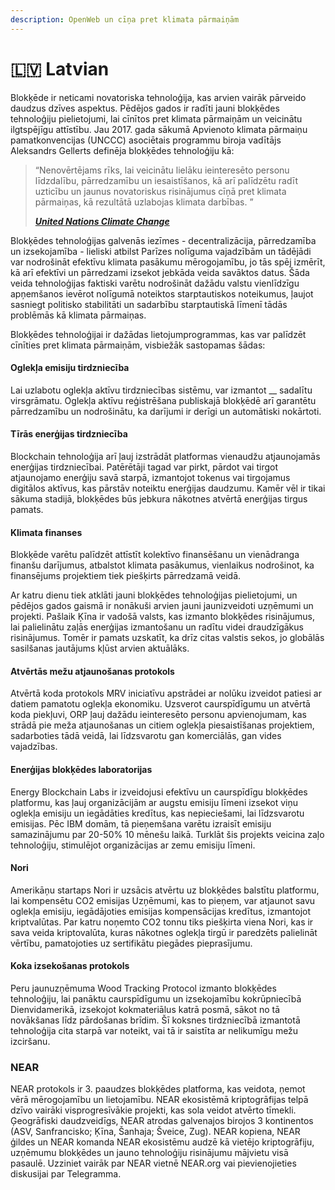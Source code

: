 ```yaml
---
description: OpenWeb un cīņa pret klimata pārmaiņām
---
```


# 🇱🇻 Latvian

Blokķēde ir neticami novatoriska tehnoloģija, kas arvien vairāk pārveido daudzus dzīves aspektus. Pēdējos gados ir radīti jauni blokķēdes tehnoloģiju pielietojumi, lai cīnītos pret klimata pārmaiņām un veicinātu ilgtspējīgu attīstību. Jau 2017. gada sākumā Apvienoto klimata pārmaiņu pamatkonvencijas (UNCCC) asociētais programmu biroja vadītājs Aleksandrs Gellerts definēja blokķēdes tehnoloģiju kā:

> “Nenovērtējams rīks, lai veicinātu lielāku ieinteresēto personu līdzdalību, pārredzamību un iesaistīšanos, kā arī palīdzētu radīt uzticību un jaunus novatoriskus risinājumus cīņā pret klimata pārmaiņas, kā rezultātā uzlabojas klimata darbības. ”
>
>
>
> __[_United Nations Climate Change_](https://unfccc.int/news/how-blockchain-technology-could-boost-climate-action)__

Blokķēdes tehnoloģijas galvenās iezīmes - decentralizācija, pārredzamība un izsekojamība - lieliski atbilst Parīzes nolīguma vajadzībām un tādējādi var nodrošināt efektīvu klimata pasākumu mērogojamību, jo tās spēj izmērīt, kā arī efektīvi un pārredzami izsekot jebkāda veida savāktos datus. Šāda veida tehnoloģijas faktiski varētu nodrošināt dažādu valstu vienlīdzīgu apņemšanos ievērot nolīgumā noteiktos starptautiskos noteikumus, ļaujot sasniegt politisko stabilitāti un sadarbību starptautiskā līmenī tādās problēmās kā klimata pārmaiņas.

Blokķēdes tehnoloģijai ir dažādas lietojumprogrammas, kas var palīdzēt cīnīties pret klimata pārmaiņām, visbiežāk sastopamas šādas:

#### Oglekļa emisiju tirdzniecība&#x20;

Lai uzlabotu oglekļa aktīvu tirdzniecības sistēmu, var izmantot __ sadalītu virsgrāmatu. Oglekļa aktīvu reģistrēšana publiskajā blokķēdē arī garantētu pārredzamību un nodrošinātu, ka darījumi ir derīgi un automātiski nokārtoti.

#### Tīrās enerģijas tirdzniecība&#x20;

Blockchain tehnoloģija arī ļauj izstrādāt platformas vienaudžu atjaunojamās enerģijas tirdzniecībai. Patērētāji tagad var pirkt, pārdot vai tirgot atjaunojamo enerģiju savā starpā, izmantojot tokenus vai tirgojamus digitālos aktīvus, kas pārstāv noteiktu enerģijas daudzumu. Kamēr vēl ir tikai sākuma stadijā, blokķēdes būs jebkura nākotnes atvērtā enerģijas tirgus pamats.

#### Klimata finanses&#x20;

Blokķēde varētu palīdzēt attīstīt kolektīvo finansēšanu un vienādranga finanšu darījumus, atbalstot klimata pasākumus, vienlaikus nodrošinot, ka finansējums projektiem tiek piešķirts pārredzamā veidā.

Ar katru dienu tiek atklāti jauni blokķēdes tehnoloģijas pielietojumi, un pēdējos gados gaismā ir nonākuši arvien jauni jaunizveidoti uzņēmumi un projekti. Pašlaik Ķīna ir vadošā valsts, kas izmanto blokķēdes risinājumus, lai palielinātu zaļās enerģijas izmantošanu un radītu videi draudzīgākus risinājumus. Tomēr ir pamats uzskatīt, ka drīz citas valstis sekos, jo globālās sasilšanas jautājums kļūst arvien aktuālāks.

#### Atvērtās mežu atjaunošanas protokols&#x20;

Atvērtā koda protokols MRV iniciatīvu apstrādei ar nolūku izveidot patiesi ar datiem pamatotu oglekļa ekonomiku. Uzsverot caurspīdīgumu un atvērtā koda piekļuvi, ORP ļauj dažādu ieinteresēto personu apvienojumam, kas strādā pie meža atjaunošanas un citiem oglekļa piesaistīšanas projektiem, sadarboties tādā veidā, lai līdzsvarotu gan komerciālās, gan vides vajadzības.

#### Enerģijas blokķēdes laboratorijas&#x20;

Energy Blockchain Labs ir izveidojusi efektīvu un caurspīdīgu blokķēdes platformu, kas ļauj organizācijām ar augstu emisiju līmeni izsekot viņu oglekļa emisiju un iegādāties kredītus, kas nepieciešami, lai līdzsvarotu emisijas. Pēc IBM domām, tā pieņemšana varētu izraisīt emisiju samazinājumu par 20-50% 10 mēnešu laikā. Turklāt šis projekts veicina zaļo tehnoloģiju, stimulējot organizācijas ar zemu emisiju līmeni.

#### Nori &#x20;

Amerikāņu startaps Nori ir uzsācis atvērtu uz blokķēdes balstītu platformu, lai kompensētu CO2 emisijas Uzņēmumi, kas to pieņem, var atjaunot savu oglekļa emisiju, iegādājoties emisijas kompensācijas kredītus, izmantojot kriptvalūtas. Par katru noņemto CO2 tonnu tiks piešķirta viena Nori, kas ir sava veida kriptovalūta, kuras nākotnes oglekļa tirgū ir paredzēts palielināt vērtību, pamatojoties uz sertifikātu piegādes pieprasījumu.

#### Koka izsekošanas protokols&#x20;

Peru jaunuzņēmuma Wood Tracking Protocol izmanto blokķēdes tehnoloģiju, lai panāktu caurspīdīgumu un izsekojamību kokrūpniecībā Dienvidamerikā, izsekojot kokmateriālus katrā posmā, sākot no tā novākšanas līdz pārdošanas brīdim. Šī koksnes tirdzniecībā izmantotā tehnoloģija cita starpā var noteikt, vai tā ir saistīta ar nelikumīgu mežu izciršanu.

### NEAR

NEAR protokols ir 3. paaudzes blokķēdes platforma, kas veidota, ņemot vērā mērogojamību un lietojamību. NEAR ekosistēmā kriptogrāfijas telpā dzīvo vairāki visprogresīvākie projekti, kas sola veidot atvērto tīmekli. Ģeogrāfiski daudzveidīgs, NEAR atrodas galvenajos birojos 3 kontinentos (ASV, Sanfrancisko; Ķīna, Šanhaja; Šveice, Zug). NEAR kopiena, NEAR ģildes un NEAR komanda NEAR ekosistēmu audzē kā vietējo kriptogrāfiju, uzņēmumu blokķēdes un jauno tehnoloģiju risinājumu mājvietu visā pasaulē. Uzziniet vairāk par NEAR vietnē NEAR.org vai pievienojieties diskusijai par Telegramma.
